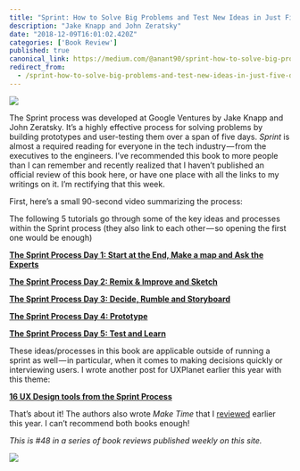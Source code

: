 ```yaml
---
title: "Sprint: How to Solve Big Problems and Test New Ideas in Just Five Days"
description: "Jake Knapp and John Zeratsky"
date: "2018-12-09T16:01:02.420Z"
categories: ['Book Review']
published: true
canonical_link: https://medium.com/@anant90/sprint-how-to-solve-big-problems-and-test-new-ideas-in-just-five-days-d2913196f38e
redirect_from:
  - /sprint-how-to-solve-big-problems-and-test-new-ideas-in-just-five-days-d2913196f38e
---
```


![](/assets/blog/sprint-how-to-solve-big-problems-and-test-new-ideas-in-just-five-days/asset-1.jpeg)

The Sprint process was developed at Google Ventures by Jake Knapp and John Zeratsky. It’s a highly effective process for solving problems by building prototypes and user-testing them over a span of five days. _Sprint_ is almost a required reading for everyone in the tech industry — from the executives to the engineers. I’ve recommended this book to more people than I can remember and recently realized that I haven’t published an official review of this book here, or have one place with all the links to my writings on it. I’m rectifying that this week.

First, here’s a small 90-second video summarizing the process:



The following 5 tutorials go through some of the key ideas and processes within the Sprint process (they also link to each other — so opening the first one would be enough)

[**The Sprint Process Day 1: Start at the End, Make a map and Ask the Experts**](https://www.commonlounge.com/discussion/74249b8823624554b51a4e68dd15c022 "https://www.commonlounge.com/discussion/74249b8823624554b51a4e68dd15c022")

[**The Sprint Process Day 2: Remix & Improve and Sketch**](https://www.commonlounge.com/discussion/e9dedfe4fb564fb8aafd6bafa6a9f23a)

[**The Sprint Process Day 3: Decide, Rumble and Storyboard**](https://www.commonlounge.com/discussion/08c63da85e194873aca4de29d25f5c98)

[**The Sprint Process Day 4: Prototype**](https://www.commonlounge.com/discussion/233456d3d410481d85804318efa5b0c9)

[**The Sprint Process Day 5: Test and Learn**](https://www.commonlounge.com/discussion/4370acc07a174a6fab652209531d24c8)

These ideas/processes in this book are applicable outside of running a sprint as well — in particular, when it comes to making decisions quickly or interviewing users. I wrote another post for UXPlanet earlier this year with this theme:

[**16 UX Design tools from the Sprint Process**](https://uxplanet.org/16-ux-design-tools-from-the-sprint-process-b6ca467b30ad)

That’s about it! The authors also wrote _Make Time_ that I [reviewed](https://anantjain.dev/make-time-how-to-focus-on-what-matters-every-day-e793d6544b24) earlier this year. I can’t recommend both books enough!

_This is #48 in a series of book reviews published weekly on this site._

![](/assets/blog/sprint-how-to-solve-big-problems-and-test-new-ideas-in-just-five-days/asset-2.jpeg)
